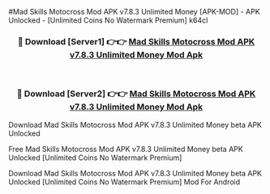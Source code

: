 #Mad Skills Motocross Mod APK v7.8.3 Unlimited Money [APK-MOD] - APK Unlocked - [Unlimited Coins No Watermark Premium] k64cl



<div align="center">

<h3>🔴 Download [Server1] 👉👉 <a href="https://momento.my/?title=Mad_Skills_Motocross_Mod_APK_v7.8.3_Unlimited_Money">Mad Skills Motocross Mod APK v7.8.3 Unlimited Money Mod Apk</a></h3><br>

<h3>🔴 Download [Server2] 👉👉 <a href="https://momento.my/?title=Mad_Skills_Motocross_Mod_APK_v7.8.3_Unlimited_Money">Mad Skills Motocross Mod APK v7.8.3 Unlimited Money Mod Apk</a></h3>
</div>



Download Mad Skills Motocross Mod APK v7.8.3 Unlimited Money beta APK Unlocked

Free Mad Skills Motocross Mod APK v7.8.3 Unlimited Money beta APK Unlocked [Unlimited Coins No Watermark Premium]

Download Mad Skills Motocross Mod APK v7.8.3 Unlimited Money beta APK Unlocked [Unlimited Coins No Watermark Premium] Mod For Android
